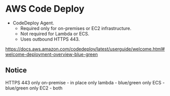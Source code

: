 # AWS Code Deploy

- CodeDeploy Agent.
  - Required only for on-premises or EC2 infrastructure.
  - Not required for Lambda or ECS.
  - Uses outbound HTTPS 443.

https://docs.aws.amazon.com/codedeploy/latest/userguide/welcome.html#welcome-deployment-overview-blue-green
## Notice
HTTPS 443 only
on-premise - in place only
lambda - blue/green only
ECS - blue/green only
EC2 - both
